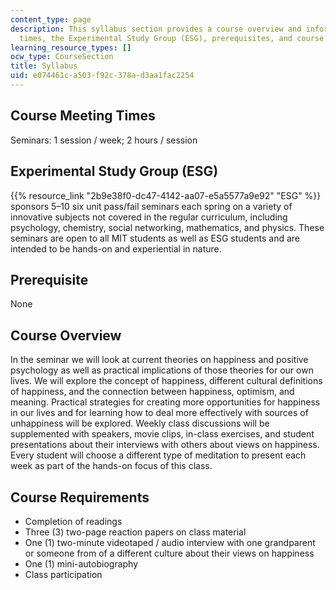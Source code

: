 ```yaml
---
content_type: page
description: This syllabus section provides a course overview and information on meeting
  times, the Experimental Study Group (ESG), prerequisites, and course requirements.
learning_resource_types: []
ocw_type: CourseSection
title: Syllabus
uid: e074461c-a503-f92c-378a-d3aa1fac2254
---
```


Course Meeting Times
--------------------

Seminars: 1 session / week; 2 hours / session

Experimental Study Group (ESG)
------------------------------

{{% resource_link "2b9e38f0-dc47-4142-aa07-e5a5577a9e92" "ESG" %}} sponsors 5–10 six unit pass/fail seminars each spring on a variety of innovative subjects not covered in the regular curriculum, including psychology, chemistry, social networking, mathematics, and physics. These seminars are open to all MIT students as well as ESG students and are intended to be hands-on and experiential in nature.

Prerequisite
------------

None

Course Overview
---------------

In the seminar we will look at current theories on happiness and positive psychology as well as practical implications of those theories for our own lives. We will explore the concept of happiness, different cultural definitions of happiness, and the connection between happiness, optimism, and meaning. Practical strategies for creating more opportunities for happiness in our lives and for learning how to deal more effectively with sources of unhappiness will be explored. Weekly class discussions will be supplemented with speakers, movie clips, in-class exercises, and student presentations about their interviews with others about views on happiness. Every student will choose a different type of meditation to present each week as part of the hands-on focus of this class.

Course Requirements
-------------------

*   Completion of readings
*   Three (3) two-page reaction papers on class material
*   One (1) two-minute videotaped / audio interview with one grandparent or someone from of a different culture about their views on happiness
*   One (1) mini-autobiography
*   Class participation